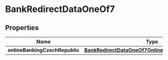 

# BankRedirectDataOneOf7


## Properties

| Name | Type | Description | Notes |
|------------ | ------------- | ------------- | -------------|
|**onlineBankingCzechRepublic** | [**BankRedirectDataOneOf7OnlineBankingCzechRepublic**](BankRedirectDataOneOf7OnlineBankingCzechRepublic.md) |  |  |




